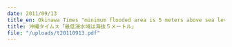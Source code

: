 ```yaml
---
date: 2011/09/13
title_en: Okinawa Times "minimum flooded area is 5 meters above sea level"
title: 沖縄タイムス「最低浸水域は海抜５メートル」
file: "/uploads/t20110913.pdf"
---
```

